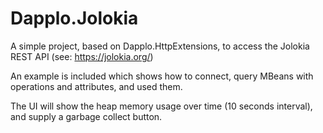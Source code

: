 # Dapplo.Jolokia
A simple project, based on Dapplo.HttpExtensions, to access the Jolokia REST API (see: https://jolokia.org/)

An example is included which shows how to connect, query MBeans with operations and attributes, and used them.

The UI will show the heap memory usage over time (10 seconds interval), and supply a garbage collect button.
